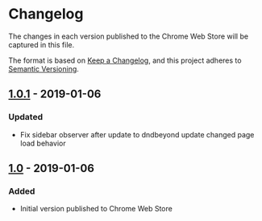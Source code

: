 # Changelog

The changes in each version published to the Chrome Web Store will be
captured in this file.

The format is based on [Keep a Changelog](https://keepachangelog.com/en/1.0.0/),
and this project adheres to [Semantic Versioning](https://semver.org/spec/v2.0.0.html).

## [1.0.1] - 2019-01-06

### Updated

- Fix sidebar observer after update to dndbeyond update changed page load behavior

## [1.0] - 2019-01-06

### Added

- Initial version published to Chrome Web Store

[1.0.1]: https://github.com/donoftime/life-beyond/compare/1.0...1.1
[1.0]: https://github.com/donoftime/life-beyond/releases/tag/1.0
